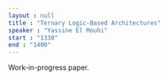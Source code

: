 ```yaml
---
layout : null
title : "Ternary Logic-Based Architectures"
speaker : "Yassine El Mouhi"
start : "1330"
end : "1400"
---
```

Work-in-progress paper.